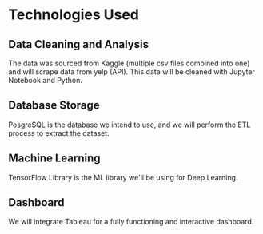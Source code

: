 # Technologies Used
## Data Cleaning and Analysis
The data was sourced from Kaggle (multiple csv files combined into one) and will scrape data from yelp (API). This data will be cleaned with Jupyter Notebook and Python.

## Database Storage
PosgreSQL is the database we intend to use, and we will perform the ETL process to extract the dataset.

## Machine Learning
TensorFlow Library is the ML library we'll be using for Deep Learning.

## Dashboard
We will integrate Tableau for a fully functioning and interactive dashboard. 
